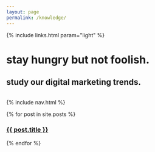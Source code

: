 ```yaml
---
layout: page
permalink: /knowledge/
---
```

<!-- hero -->
<div id="hero" class="hero hero__bg hero__knowledge">
  <div class="hero-a">
    <div class="container">
      <div class="row header-trans">
        {% include links.html param="light" %}
      </div>
      <div class="hero-content tac">
        <h1 class="hd-1 mt">stay hungry but not foolish.</h1>
      </div>
    </div>
  </div>
  <div class="hero-b tac">
    <h2 class="hd-1">study our digital marketing trends.</h2>
    <div class="breathe">
      <img src="{{ site.baseurl }}/img/hero-scatter-logo.png" alt="">
    </div>
    <div class="skip tac">
      <a href="#content"><img src="{{ site.baseurl }}/img/i-arrow.png" alt=""></a>
    </div>
  </div>
</div>
<!-- /hero -->

{% include nav.html %}


<div id="knowledge" class="mt">
  <div class="container">
    <div class="row">
      {% for post in site.posts %}
      <div class="col-md-{% cycle '6','6','4','4','4' %} mb">
        <a href="{{ site.baseurl }}{{ post.url }}">
          <div class="article {% cycle '','','article-sm','article-sm','article-sm'%} tac" style="background-image:url('{{ site.baseurl }}/img/articles/{{post.image}}')">
            <h3>{{ post.title }}</h3>
          </div>
        </a>
      </div>
      {% endfor %}
    </div>
  </div>
</div>